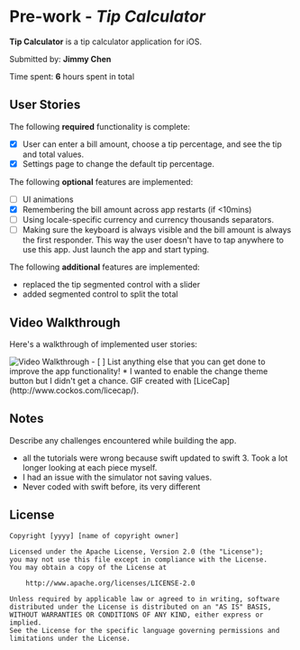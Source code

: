 # Pre-work - *Tip Calculator*

**Tip Calculator** is a tip calculator application for iOS.

Submitted by: **Jimmy Chen**

Time spent: **6** hours spent in total

## User Stories

The following **required** functionality is complete:

* [x] User can enter a bill amount, choose a tip percentage, and see the tip and total values.
* [x] Settings page to change the default tip percentage.

The following **optional** features are implemented:
* [ ] UI animations
* [x] Remembering the bill amount across app restarts (if <10mins)
* [ ] Using locale-specific currency and currency thousands separators.
* [ ] Making sure the keyboard is always visible and the bill amount is always the first responder. This way the user doesn't have to tap anywhere to use this app. Just launch the app and start typing.

The following **additional** features are implemented:
 * replaced the tip segmented control with a slider
 * added segmented control to split the total

## Video Walkthrough 

Here's a walkthrough of implemented user stories:

<img src='http://i.imgur.com/OWZxG9d.gif' title='Video Walkthrough' width='' alt='Video Walkthrough' />
- [ ] List anything else that you can get done to improve the app functionality!
 * I wanted to enable the change theme button but I didn't get a chance.
GIF created with [LiceCap](http://www.cockos.com/licecap/).

## Notes

Describe any challenges encountered while building the app.
 * all the tutorials were wrong because swift updated to swift 3. Took a lot longer looking at each piece myself.
 * I had an issue with the simulator not saving values.
 * Never coded with swift before, its very different
## License

    Copyright [yyyy] [name of copyright owner]

    Licensed under the Apache License, Version 2.0 (the "License");
    you may not use this file except in compliance with the License.
    You may obtain a copy of the License at

        http://www.apache.org/licenses/LICENSE-2.0

    Unless required by applicable law or agreed to in writing, software
    distributed under the License is distributed on an "AS IS" BASIS,
    WITHOUT WARRANTIES OR CONDITIONS OF ANY KIND, either express or implied.
    See the License for the specific language governing permissions and
    limitations under the License.
